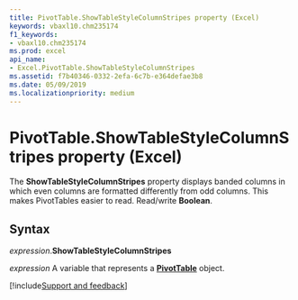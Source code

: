 ```yaml
---
title: PivotTable.ShowTableStyleColumnStripes property (Excel)
keywords: vbaxl10.chm235174
f1_keywords:
- vbaxl10.chm235174
ms.prod: excel
api_name:
- Excel.PivotTable.ShowTableStyleColumnStripes
ms.assetid: f7b40346-0332-2efa-6c7b-e364defae3b8
ms.date: 05/09/2019
ms.localizationpriority: medium
---
```



# PivotTable.ShowTableStyleColumnStripes property (Excel)

The **ShowTableStyleColumnStripes** property displays banded columns in which even columns are formatted differently from odd columns. This makes PivotTables easier to read. Read/write **Boolean**.


## Syntax

_expression_.**ShowTableStyleColumnStripes**

_expression_ A variable that represents a **[PivotTable](Excel.PivotTable.md)** object.




[!include[Support and feedback](~/includes/feedback-boilerplate.md)]